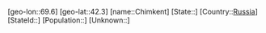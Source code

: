 ﻿---
location: [42.3,69.6]
type: City
tags:
- geo/City


SpocWebEntityId: 29588
isDeleted: false
confidential: public

---
[geo-lon::69.6]
[geo-lat::42.3]
[name::Chimkent]
[State::]
[Country::[Russia](geo/Continent/Europe/Russia.md)]
[StateId::]
[Population::]
[Unknown::]

